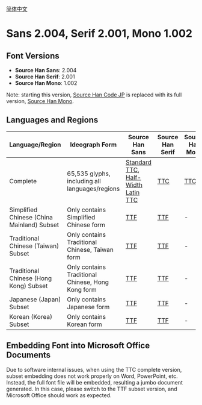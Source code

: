 [简体中文](README.md)

# Sans 2.004, Serif 2.001, Mono 1.002


## Font Versions

* **Source Han Sans**: 2.004
* **Source Han Serif**: 2.001
* **Source Han Mono**: 1.002

Note: starting this version, [Source Han Code JP](https://github.com/adobe-fonts/source-han-code-jp) is replaced with its full version, [Source Han Mono](https://github.com/adobe-fonts/source-han-mono).


## Languages and Regions

| Language/Region                            | Ideograph Form                                    | Source Han Sans                                                                                                                                                                                                                                            | Source Han Serif                                                                                                  | Source Han Mono                                                                                                |
|--------------------------------------------|---------------------------------------------------|------------------------------------------------------------------------------------------------------------------------------------------------------------------------------------------------------------------------------------------------------------|-------------------------------------------------------------------------------------------------------------------|----------------------------------------------------------------------------------------------------------------|
| Complete                                   | 65,535 glyphs, including all languages/regions    | [Standard TTC](https://github.com/Pal3love/Source-Han-TrueType/releases/download/2.004-2.001-1.002-R/SourceHanSans.zip), [Half-Width Latin TTC](https://github.com/Pal3love/Source-Han-TrueType/releases/download/2.004-2.001-1.002-R/SourceHanSansHW.zip) | [TTC](https://github.com/Pal3love/Source-Han-TrueType/releases/download/2.004-2.001-1.002-R/SourceHanSerif.zip)   | [TTC](https://github.com/Pal3love/Source-Han-TrueType/releases/download/2.004-2.001-1.002-R/SourceHanMono.zip) |
| Simplified Chinese (China Mainland) Subset | Only contains Simplified Chinese form             | [TTF](https://github.com/Pal3love/Source-Han-TrueType/releases/download/2.004-2.001-1.002-R/SourceHanSansCN.zip)                                                                                                                                           | [TTF](https://github.com/Pal3love/Source-Han-TrueType/releases/download/2.004-2.001-1.002-R/SourceHanSerifCN.zip) | -                                                                                                              |
| Traditional Chinese (Taiwan) Subset        | Only contains Traditional Chinese, Taiwan form    | [TTF](https://github.com/Pal3love/Source-Han-TrueType/releases/download/2.004-2.001-1.002-R/SourceHanSansTW.zip)                                                                                                                                           | [TTF](https://github.com/Pal3love/Source-Han-TrueType/releases/download/2.004-2.001-1.002-R/SourceHanSerifTW.zip) | -                                                                                                              |
| Traditional Chinese (Hong Kong) Subset     | Only contains Traditional Chinese, Hong Kong form | [TTF](https://github.com/Pal3love/Source-Han-TrueType/releases/download/2.004-2.001-1.002-R/SourceHanSansHK.zip)                                                                                                                                           | [TTF](https://github.com/Pal3love/Source-Han-TrueType/releases/download/2.004-2.001-1.002-R/SourceHanSerifHK.zip) | -                                                                                                              |
| Japanese (Japan) Subset                    | Only contains Japanese form                       | [TTF](https://github.com/Pal3love/Source-Han-TrueType/releases/download/2.004-2.001-1.002-R/SourceHanSansJP.zip)                                                                                                                                           | [TTF](https://github.com/Pal3love/Source-Han-TrueType/releases/download/2.004-2.001-1.002-R/SourceHanSerifJP.zip) | -                                                                                                              |
| Korean (Korea) Subset                      | Only contains Korean form                         | [TTF](https://github.com/Pal3love/Source-Han-TrueType/releases/download/2.004-2.001-1.002-R/SourceHanSansKR.zip)                                                                                                                                           | [TTF](https://github.com/Pal3love/Source-Han-TrueType/releases/download/2.004-2.001-1.002-R/SourceHanSerifKR.zip) | -                                                                                                              |


## Embedding Font into Microsoft Office Documents

Due to software internal issues, when using the TTC complete version, subset embedding does not work properly on Word, PowerPoint, etc. Instead, the full font file will be embedded, resulting a jumbo document generated. In this case, please switch to the TTF subset version, and Microsoft Office should work as expected.
